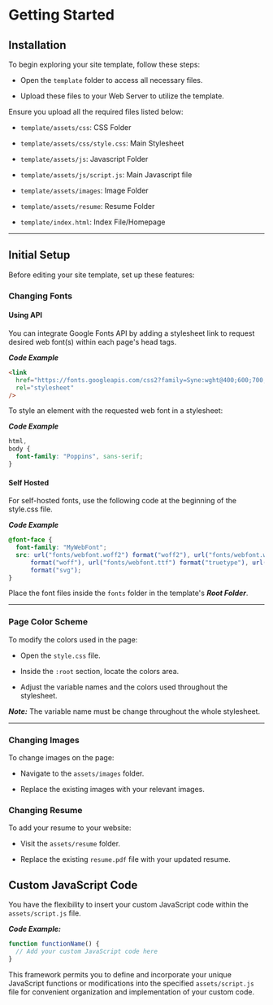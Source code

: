 # Getting Started

## Installation

To begin exploring your site template, follow these steps:

- Open the `template` folder to access all necessary files.

- Upload these files to your Web Server to utilize the template.

Ensure you upload all the required files listed below:

- `template/assets/css`: CSS Folder

- `template/assets/css/style.css`: Main Stylesheet

- `template/assets/js`: Javascript Folder

- `template/assets/js/script.js`: Main Javascript file

- `template/assets/images`: Image Folder

- `template/assets/resume`: Resume Folder

- `template/index.html`: Index File/Homepage

---

## Initial Setup

Before editing your site template, set up these features:

### Changing Fonts

#### Using API

You can integrate Google Fonts API by adding a stylesheet link to request desired web font(s) within each page's head tags.

**_Code Example_**

```html
<link
  href="https://fonts.googleapis.com/css2?family=Syne:wght@400;600;700;800&display=swap"
  rel="stylesheet"
/>
```

To style an element with the requested web font in a stylesheet:

**_Code Example_**

```css
html,
body {
  font-family: "Poppins", sans-serif;
}
```

#### Self Hosted

For self-hosted fonts, use the following code at the beginning of the style.css file.

**_Code Example_**

```css
@font-face {
  font-family: "MyWebFont";
  src: url("fonts/webfont.woff2") format("woff2"), url("fonts/webfont.woff")
      format("woff"), url("fonts/webfont.ttf") format("truetype"), url("fonts/webfont.svg#svgFontName")
      format("svg");
}
```

Place the font files inside the `fonts` folder in the template's **_Root Folder_**.

---

### Page Color Scheme

To modify the colors used in the page:

- Open the `style.css` file.

- Inside the `:root` section, locate the colors area.

- Adjust the variable names and the colors used throughout the stylesheet.

**_Note:_** The variable name must be change throughout the whole stylesheet.

---

### Changing Images

To change images on the page:

- Navigate to the `assets/images` folder.

- Replace the existing images with your relevant images.

### Changing Resume

To add your resume to your website:

- Visit the `assets/resume` folder.

- Replace the existing `resume.pdf` file with your updated resume.

## Custom JavaScript Code

You have the flexibility to insert your custom JavaScript code within the `assets/script.js` file.

**_Code Example:_**

```javascript
function functionName() {
  // Add your custom JavaScript code here
}
```

This framework permits you to define and incorporate your unique JavaScript functions or modifications into the specified `assets/script.js` file for convenient organization and implementation of your custom code.
